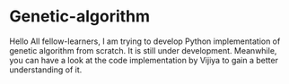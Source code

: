 # Genetic-algorithm
Hello All fellow-learners,
I am trying to develop Python implementation of genetic algorithm from scratch. It is still under development.
Meanwhile, you can have a look at the code implementation by Vijiya to gain a better understanding of it.
